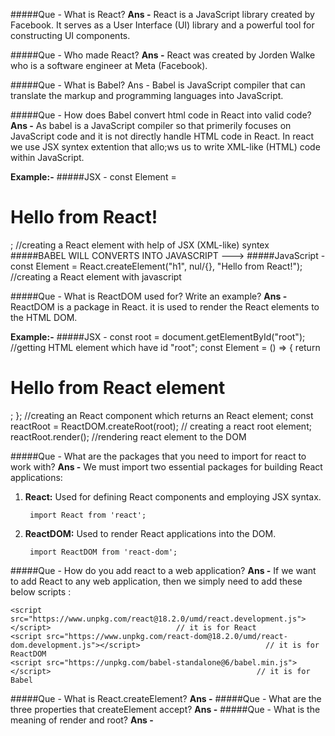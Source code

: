 #####Que - What is React?
**Ans -** React is a JavaScript library created by Facebook. It serves as a User Interface (UI) library and a powerful tool for constructing UI components.

#####Que - Who made React?
**Ans -** React was created by Jorden Walke who is a software engineer at Meta (Facebook).

#####Que - What is Babel?
Ans - Babel is JavaScript compiler that can translate the markup and programming languages into JavaScript.

#####Que - How does Babel convert html code in React into valid code?
**Ans -** As babel is a JavaScript compiler so that primerily focuses on JavaScript code and it is not directly handle HTML code in React. In react we use JSX syntex extention that allo;ws us to write XML-like (HTML) code within JavaScript.

**Example:-**
#####JSX -
    const Element = <h1>Hello from React!</h1>;   //creating a React element with help of JSX (XML-like) syntex
#####BABEL WILL CONVERTS INTO JAVASCRIPT --->
#####JavaScript -
    const Element = React.createElement("h1", nul/{}, "Hello from React!");         //creating a React element with javascript

#####Que - What is ReactDOM used for? Write an example?
**Ans -** ReactDOM is a package in React. it is used to render the React elements to the HTML DOM. 

**Example:-**
#####JSX -
    const root = document.getElementById("root"); //getting HTML element which have id "root";
    const Element = () => {
    return <h1>Hello from React element</h1>;
    };                                            //creating an React component which returns an React element;
    const reactRoot = ReactDOM.createRoot(root);  // creating a react root element;
    reactRoot.render(<Element />);                //rendering react element to the DOM

#####Que - What are the packages that you need to import for react to work with?
**Ans -** We must import two essential packages for building React applications:
1. **React:** Used for defining React components and employing JSX syntax.

        import React from 'react';

2. **ReactDOM:** Used to render React applications into the DOM.     

        import ReactDOM from 'react-dom';

#####Que - How do you add react to a web application?
**Ans -** If we want to add React to any web application, then we simply need to add these below scripts :
                    
    <script src="https://www.unpkg.com/react@18.2.0/umd/react.development.js"></script>                            // it is for React
    <script src="https://www.unpkg.com/react-dom@18.2.0/umd/react-dom.development.js"></script>                            // it is for ReactDOM
    <script src="https://unpkg.com/babel-standalone@6/babel.min.js"></script>                                              // it is for Babel
#####Que - What is React.createElement?
**Ans -** 
#####Que - What are the three properties that createElement accept?
**Ans -**
#####Que - What is the meaning of render and root?
**Ans -**
